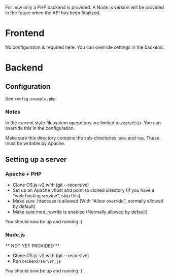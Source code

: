 For now only a PHP backend is provided. A Node.js version will be provided in the future
when the API has been finalized.

# Frontend
No configuration is required here. You can override settings in the backend.

# Backend

## Configuration
See `config.example.php`.

### Notes
In the current state filesystem operations are limited to `/opt/OSjs`. You can override this in the configuration.

Make sure this directory contains the sub-directories `home` and `tmp`. These must be writable
by Apache.


## Setting up a server

### Apache + PHP
* Clone OS.js-v2 with (git --recursive)
* Set up an Apache vhost and point to cloned directory (If you have a "web hosting service", skip this)
* Make sure .htaccess is allowed (With "Allow override", normally allowed by default)
* Make sure mod_rewrite is enabled (Normally allowed by default)

You should now be up and running :)

### Node.js
** NOT YET PROVIDED **
* Clone OS.js-v2 with (git --recursive)
* Run `backend/server.js`

You should now be up and running :)
